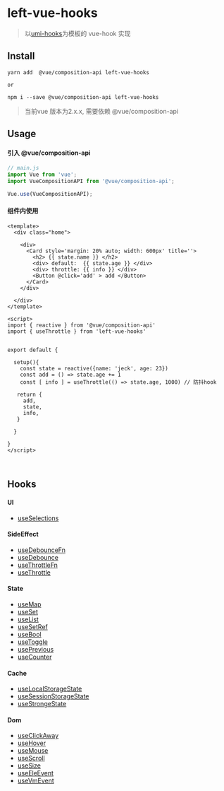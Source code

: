 #  left-vue-hooks

> 以[umi-hooks](https://github.com/umijs/hooks)为模板的 vue-hook 实现



## Install

```shell
yarn add  @vue/composition-api left-vue-hooks

or

npm i --save @vue/composition-api left-vue-hooks
```

> 当前vue 版本为2.x.x, 需要依赖 @vue/composition-api



## Usage

#### 引入 @vue/composition-api

```js
// main.js
import Vue from 'vue';
import VueCompositionAPI from '@vue/composition-api';

Vue.use(VueCompositionAPI); 

```



#### 组件内使用

```vue
<template>
  <div class="home">

    <div>
      <Card style='margin: 20% auto; width: 600px' title=''>
        <h2> {{ state.name }} </h2>
        <div> default:  {{ state.age }} </div>
        <div> throttle: {{ info }} </div>
        <Button @click='add' > add </Button>
      </Card>
    </div>
    
  </div>
</template>

<script>
import { reactive } from '@vue/composition-api'
import { useThrottle } from 'left-vue-hooks'


export default {

  setup(){
    const state = reactive({name: 'jeck', age: 23})
    const add = () => state.age += 1
    const [ info ] = useThrottle(() => state.age, 1000) // 防抖hook

   return {
     add,
     state,
     info,
   }

  }

}
</script>



```



## Hooks



#### UI

- [useSelections](./src/useSelections/README.md) 


#### SideEffect

- [useDebounceFn](./src/useDebounceFn/README.md)
- [useDebounce](./src/useDebounce/README.md)
- [useThrottleFn](./src/useThrottleFn/README.md)
- [useThrottle](./src/useThrottle/README.md)


#### State

- [useMap](./src/useMap/README.md)
- [useSet](./src/useSet/README.md)
- [useList](./src/useList/README.md)
- [useSetRef](./src/useSetRef/README.md)
- [useBool](./src/useBool/README.md)
- [useToggle](./src/useToggle/README.md)
- [usePrevious](./src/usePrevious/README.md)
- [useCounter](./src/useCounter/README.md)


#### Cache

- [useLocalStorageState](./src/useLocalStorageState/README.md)
- [useSessionStorageState](./src/useSessionStorageState/README.md)
- [useStrongeState](./src/useStrongeState/README.md)


#### Dom

- [useClickAway](./src/useClickAway/README.md)
- [useHover](./src/useHover/README.md)
- [useMouse](./src/useMouse/README.md)
- [useScroll](./src/useScroll/README.md)
- [useSize](./src/useSize/README.md)
- [useEleEvent](./src/useEvent/README.md)
- [useVmEvent](./src/useEvent/README.md)
